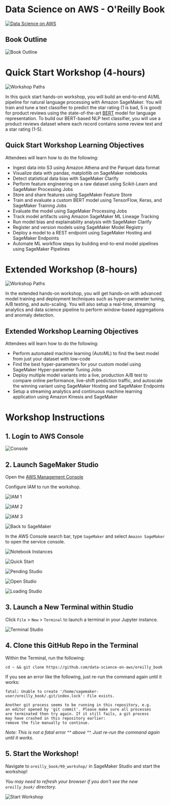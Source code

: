 # Data Science on AWS - O'Reilly Book
[![Data Science on AWS](img/data-science-on-aws-book.png)](https://www.amazon.com/Data-Science-AWS-End-End/dp/1492079391/)

## Book Outline
![Book Outline](img/outline.png)

# Quick Start Workshop (4-hours)
![Workshop Paths](img/workshop_paths1.png)

In this quick start hands-on workshop, you will build an end-to-end AI/ML pipeline for natural language processing with Amazon SageMaker.  You will train and tune a text classifier to predict the star rating (1 is bad, 5 is good) for product reviews using the state-of-the-art [BERT](https://arxiv.org/abs/1810.04805) model for language representation.  To build our BERT-based NLP text classifier, you will use a product reviews dataset where each record contains some review text and a star rating (1-5).

## Quick Start Workshop Learning Objectives
Attendees will learn how to do the following:
* Ingest data into S3 using Amazon Athena and the Parquet data format
* Visualize data with pandas, matplotlib on SageMaker notebooks
* Detect statistical data bias with SageMaker Clarify
* Perform feature engineering on a raw dataset using Scikit-Learn and SageMaker Processing Jobs
* Store and share features using SageMaker Feature Store
* Train and evaluate a custom BERT model using TensorFlow, Keras, and SageMaker Training Jobs
* Evaluate the model using SageMaker Processing Jobs
* Track model artifacts using Amazon SageMaker ML Lineage Tracking
* Run model bias and explainability analysis with SageMaker Clarify
* Register and version models using SageMaker Model Registry
* Deploy a model to a REST endpoint using SageMaker Hosting and SageMaker Endpoints
* Automate ML workflow steps by building end-to-end model pipelines using SageMaker Pipelines

# Extended Workshop (8-hours)
![Workshop Paths](img/workshop_paths2.png)

In the extended hands-on workshop, you will get hands-on with advanced model training and deployment techniques such as hyper-parameter tuning, A/B testing, and auto-scaling.  You will also setup a real-time, streaming analytics and data science pipeline to perform window-based aggregations and anomaly detection.

## Extended Workshop Learning Objectives
Attendees will learn how to do the following:
* Perform automated machine learning (AutoML) to find the best model from just your dataset with low-code
* Find the best hyper-parameters for your custom model using SageMaker Hyper-parameter Tuning Jobs
* Deploy multiple model variants into a live, production A/B test to compare online performance, live-shift prediction traffic, and autoscale the winning variant using SageMaker Hosting and SageMaker Endpoints
* Setup a streaming analytics and continuous machine learning application using Amazon Kinesis and SageMaker

# Workshop Instructions

## 1. Login to AWS Console

![Console](img/aws_console.png)

## 2. Launch SageMaker Studio

Open the [AWS Management Console](https://console.aws.amazon.com/console/home)

Configure IAM to run the workshop.

![IAM 1](img/sagemaker-iam-1.png)

![IAM 2](img/sagemaker-iam-2.png)

![IAM 3](img/sagemaker-iam-3.png)

![Back to SageMaker](img/alt_back_to_sagemaker_8.png)

In the AWS Console search bar, type `SageMaker` and select `Amazon SageMaker` to open the service console.

![Notebook Instances](img/stu_notebook_instances_9.png)

![Quick Start](img/sm-quickstart-iam-existing.png)

![Pending Studio](img/studio_pending.png)

![Open Studio](img/studio_open.png)

![Loading Studio](img/studio_loading.png)

## 3. Launch a New Terminal within Studio

Click `File` > `New` > `Terminal` to launch a terminal in your Jupyter instance.

![Terminal Studio](img/studio_terminal.png)

## 4. Clone this GitHub Repo in the Terminal

Within the Terminal, run the following:

```
cd ~ && git clone https://github.com/data-science-on-aws/oreilly_book
```

If you see an error like the following, just re-run the command again until it works:
```
fatal: Unable to create '/home/sagemaker-user/oreilly_book/.git/index.lock': File exists.

Another git process seems to be running in this repository, e.g.
an editor opened by 'git commit'. Please make sure all processes
are terminated then try again. If it still fails, a git process
may have crashed in this repository earlier:
remove the file manually to continue.
```
_Note:  This is not a fatal error ^^ above ^^.  Just re-run the command again until it works._

## 5. Start the Workshop!

Navigate to `oreilly_book/99_workshop/` in SageMaker Studio and start the workshop!

_You may need to refresh your browser if you don't see the new `oreilly_book/` directory._

![Start Workshop](img/studio_start_workshop.png)
